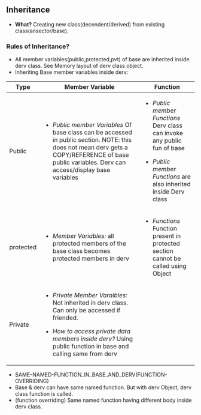 ## Inheritance 
- **What?** Creating new class(decendent/derived) from existing class(ansector/base).

### Rules of Inheritance?
- All member variables(public,protected,pvt) of base are inherited inside derv class. See Memory layout of derv class object.
- Inheriting Base member variables inside derv:

|Type|Member Variable|Function|
|---|---|---|
|Public|<ul><li>*Public member Variables* Of base class can be accessed in public section. NOTE: this does not mean derv gets a COPY/REFERENCE of base public variables. Derv can access/display base variables</li></ul>|<ul><li>*Public member Functions* Derv class can invoke any public fun of base</li></ul><ul><li>*Public member Functions* are also inherited inside Derv class</li></ul>|
|protected|<ul><li>*Member Variables:* all protected members of the base class becomes protected members in derv</li></ul>|<ul><li>*Functions* Function present in protected section cannot be called using Object</li></ul>|
|Private|<ul><li>*Private Member Varaibles:* Not inherited in derv class. Can only be accessed if friended.</li></ul><ul><li>*How to access private data members inside derv?* Using public function in base and calling same from derv</li></ul>|

- SAME-NAMED-FUNCTION_IN_BASE_AND_DERV(FUNCTION-OVERRIDING)
 - Base & derv can have same named function. But with derv Object, derv class function is called.
 - (function overriding) Same named function having different body inside derv class.
